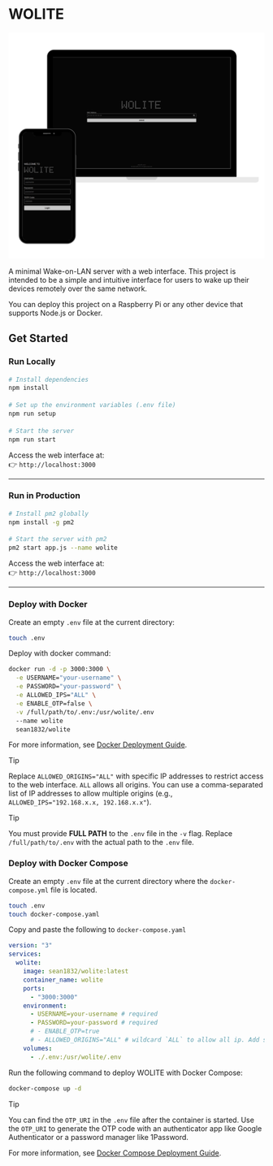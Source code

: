# WOLITE

![MOCKUP](/docs/images/WOLITE_mockup.png)

A minimal Wake-on-LAN server with a web interface. This project is intended to be a simple and intuitive interface for users to wake up their devices remotely over the same network.

You can deploy this project on a Raspberry Pi or any other device that supports Node.js or Docker.

## Get Started

### Run Locally

```sh
# Install dependencies
npm install

# Set up the environment variables (.env file)
npm run setup

# Start the server
npm run start
```

Access the web interface at:  
👉 `http://localhost:3000`

---

### Run in Production

```sh
# Install pm2 globally
npm install -g pm2

# Start the server with pm2
pm2 start app.js --name wolite
```

Access the web interface at:  
👉 `http://localhost:3000`

---

### Deploy with Docker

Create an empty `.env` file at the current directory:

```sh
touch .env
```

Deploy with docker command:

```sh
docker run -d -p 3000:3000 \
  -e USERNAME="your-username" \
  -e PASSWORD="your-password" \
  -e ALLOWED_IPS="ALL" \
  -e ENABLE_OTP=false \
  -v /full/path/to/.env:/usr/wolite/.env
  --name wolite
  sean1832/wolite
```

For more information, see [Docker Deployment Guide](/docs/deploy-with-docker.md).

> [!TIP]
> Replace `ALLOWED_ORIGINS="ALL"` with specific IP addresses to restrict access to the web interface. `ALL` allows all origins. You can use a comma-separated list of IP addresses to allow multiple origins (e.g., `ALLOWED_IPS="192.168.x.x, 192.168.x.x"`).

> [!TIP]
> You must provide **FULL PATH** to the `.env` file in the `-v` flag. Replace `/full/path/to/.env` with the actual path to the `.env` file.

### Deploy with Docker Compose

Create an empty `.env` file at the current directory where the `docker-compose.yml` file is located.

```sh
touch .env
touch docker-compose.yaml
```

Copy and paste the following to `docker-compose.yaml`

```yaml
version: "3"
services:
  wolite:
    image: sean1832/wolite:latest
    container_name: wolite
    ports:
      - "3000:3000"
    environment:
      - USERNAME=your-username # required
      - PASSWORD=your-password # required
      # - ENABLE_OTP=true
      # - ALLOWED_ORIGINS="ALL" # wildcard `ALL` to allow all ip. Add specific ip addresses to restrict access
    volumes:
      - ./.env:/usr/wolite/.env
```

Run the following command to deploy WOLITE with Docker Compose:

```sh
docker-compose up -d
```

> [!TIP]
> You can find the `OTP_URI` in the `.env` file after the container is started. Use the `OTP_URI` to generate the OTP code with an authenticator app like Google Authenticator or a password manager like 1Password.

For more information, see [Docker Compose Deployment Guide](/docs/deploy-with-docker-compose.md).
